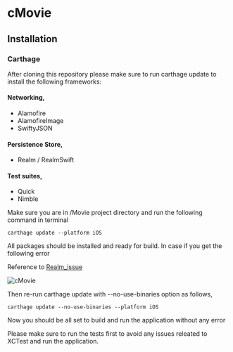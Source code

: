 # cMovie

## Installation

### Carthage
After cloning this repository please make sure to run carthage update to install
the following frameworks:

#### Networking, 
- Alamofire 
- AlamofireImage 
- SwiftyJSON 

#### Persistence Store, 
- Realm / RealmSwift 

#### Test suites, 
- Quick 
- Nimble

Make sure you are in /Movie project directory and run the following command in terminal

```
carthage update --platform iOS
```
All packages should be installed and ready for build. In case if you get the following error 

Reference to [Realm_issue](https://github.com/realm/realm-cocoa/issues/5709)

![cMovie](https://github.com/Sa74/cMovie/blob/master/realm.jpeg)



Then re-run carthage update with --no-use-binaries option as follows,


```
carthage update --no-use-binaries --platform iOS
```

Now you should be all set to build and run the application without any error

Please make sure to run the tests first to avoid any issues releated to XCTest and run the application.
